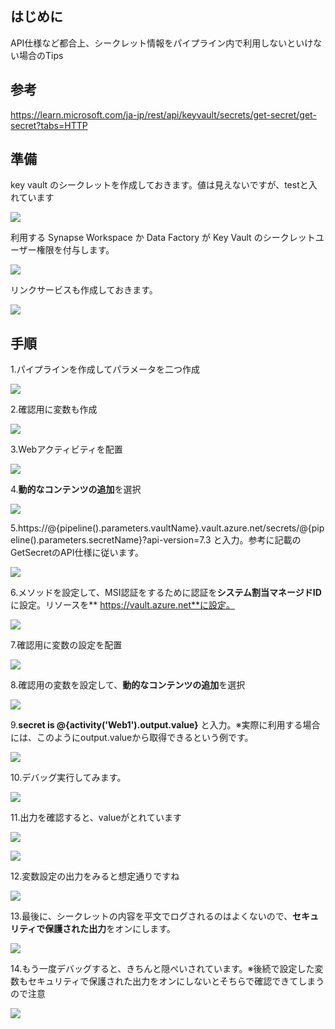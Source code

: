 ## はじめに

API仕様など都合上、シークレット情報をパイプライン内で利用しないといけない場合のTips

## 参考 

https://learn.microsoft.com/ja-jp/rest/api/keyvault/secrets/get-secret/get-secret?tabs=HTTP

## 準備

key vault のシークレットを作成しておきます。値は見えないですが、testと入れています

![](.image/2023-01-26-08-26-27.png)



利用する Synapse Workspace か Data Factory が Key Vault のシークレットユーザー権限を付与します。

![](.image/2023-01-26-08-26-00.png)

リンクサービスも作成しておきます。

![](.image/2023-01-25-17-01-15.png)

## 手順

1.パイプラインを作成してパラメータを二つ作成

![](.image/2023-01-26-08-28-52.png)

2.確認用に変数も作成

![](.image/2023-01-26-08-29-16.png)


3.Webアクティビティを配置

![](.image/2023-01-26-08-28-15.png)

4.**動的なコンテンツの追加**を選択

![](.image/2023-01-26-08-31-53.png)

5.https://@{pipeline().parameters.vaultName}.vault.azure.net/secrets/@{pipeline().parameters.secretName}?api-version=7.3 と入力。参考に記載のGetSecretのAPI仕様に従います。

![](.image/2023-01-26-08-33-23.png)

6.メソッドを設定して、MSI認証をするために認証を**システム割当マネージドID**に設定。リソースを** https://vault.azure.net**に設定。

![](.image/2023-01-26-08-34-29.png)

7.確認用に変数の設定を配置

![](.image/2023-01-26-08-35-45.png)

8.確認用の変数を設定して、**動的なコンテンツの追加**を選択

![](.image/2023-01-26-08-36-06.png)

9.**secret is @{activity('Web1').output.value}** と入力。※実際に利用する場合には、このようにoutput.valueから取得できるという例です。

![](.image/2023-01-26-09-00-59.png)

10.デバッグ実行してみます。

![](.image/2023-01-26-08-38-30.png)

11.出力を確認すると、valueがとれています

![](.image/2023-01-26-08-58-48.png)

![](.image/2023-01-26-08-58-25.png)

12.変数設定の出力をみると想定通りですね

![](.image/2023-01-26-09-01-41.png)

13.最後に、シークレットの内容を平文でログされるのはよくないので、**セキュリティで保護された出力**をオンにします。

![](.image/2023-01-26-09-02-14.png)

14.もう一度デバッグすると、きちんと隠ぺいされています。※後続で設定した変数もセキュリティで保護された出力をオンにしないとそちらで確認できてしまうので注意

![](.image/2023-01-26-09-28-36.png)